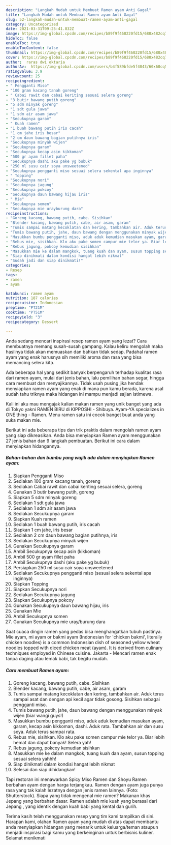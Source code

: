 ```yaml
---
description: "Langkah Mudah untuk Membuat Ramen ayam Anti Gagal"
title: "Langkah Mudah untuk Membuat Ramen ayam Anti Gagal"
slug: 52-langkah-mudah-untuk-membuat-ramen-ayam-anti-gagal
category: Uncategorized
date: 2021-03-31T09:25:41.832Z
image: https://img-global.cpcdn.com/recipes/b89f9f460220fd15/680x482cq70/ramen-ayam-foto-resep-utama.jpg
hideToc: false
enableToc: true
enableTocContent: false
thumbnail: https://img-global.cpcdn.com/recipes/b89f9f460220fd15/680x482cq70/ramen-ayam-foto-resep-utama.jpg
cover: https://img-global.cpcdn.com/recipes/b89f9f460220fd15/680x482cq70/ramen-ayam-foto-resep-utama.jpg
author:  raras dwi oktaria
authorAv:  https://img-global.cpcdn.com/users/b4f589bfde5f4843/60x60cq50/avatar.jpg
ratingvalue: 3.9
reviewcount: 25
recipeingredient:
- " Pengganti Miso"
- "100 gram kacang tanah goreng"
- " Cabai rawit dan cabai keriting sesuai selera goreng"
- "3 butir bawang putih goreng"
- "5 sdm minyak goreng"
- "1 sdt gula jawa"
- "1 sdm air asam jawa"
- "Secukupnya garam"
- " Kuah ramen"
- "1 buah bawang putih iris cacah"
- "1 cm jahe iris besar"
- "2 cm daun bawang bagian putihnya iris"
- "Secukupnya minyak wijen"
- "Secukupnya garam"
- "Secukupnya kecap asin kikkoman"
- "500 gr ayam fillet paha"
- "Secukupnya dashi aku pake yg bubuk"
- "250 ml susu cair soya unsweetened"
- "Secukupnya pengganti miso sesuai selera sekental apa inginnya"
- " Topping"
- "Secukupnya nori"
- "Secukupnya jagung"
- "Secukupnya pokcoy"
- "Secukupnya daun bawang hijau iris"
- " Mie"
- "Secukupnya somen"
- "Secukupnya mie urayburung dara"
recipeinstructions:
- "Goreng kacang, bawang putih, cabe. Sisihkan"
- "Blender kacang, bawang putih, cabe, air asam, garam"
- "Tumis sampai matang kecoklatan dan kering, tambahkan air. Aduk terus sampai asat dan dengan api kecil agar tidak gosong. Sisihkan sebagai pengganti miso."
- "Tumis bawang putih, jahe, daun bawang dengan menggunakan minyak wijen (biar wangi guys!)"
- "Masukkan bumbu pengganti miso, aduk aduk kemudian masukan ayam, garam, kecap asin kikkoman, dashi. Aduk rata. Tambahkan air dan susu soya. Aduk terus sampai rata."
- "Rebus mie, sisihkan. Klo aku pake somen campur mie telor ya. Biar lebih hemat dan dapat banyak! Selera yah!"
- "Rebus jagung, pokcoy kemudian sisihkan"
- "Masukkan mie ke dalam mangkok, tuang kuah dan ayam, susun topping sesuai selera yahhh!"
- "Siap dinikmati dalam kondisi hangat lebih nikmat"
- "Sudah jadi dan siap dinikmati!"
categories:
- Resep
tags:
- ramen
- ayam

katakunci: ramen ayam 
nutrition: 187 calories
recipecuisine: Indonesian
preptime: "PT21M"
cooktime: "PT51M"
recipeyield: "3"
recipecategory: Dessert

---
```



Anda sedang mencari inspirasi resep ramen ayam yang lezat? Cara membuatnya memang susah-susah gampang. Kalau keliru mengolah maka hasilnya tidak akan memuaskan dan bahkan tidak sedap. Padahal ramen ayam yang enak harusnya sih memiliki aroma dan rasa yang bisa memancing selera kita.


Ada beberapa hal yang sedikit banyak berpengaruh terhadap kualitas rasa dari ramen ayam, mulai dari jenis bahan, lalu pemilihan bahan segar, hingga cara membuat dan menyajikannya. Tidak usah pusing jika hendak menyiapkan ramen ayam yang enak di mana pun kamu berada, karena asal sudah tahu triknya maka hidangan ini mampu menjadi sajian istimewa.

Kali ini aku mau mengajak kalian makan ramen yang unik banget yang ada di Tokyo yakni RAMEN BIRU di KIPPOSHI - Shibuya. Ayam-YA specializes in ONE thing - Ramen. Menu ramen satu ini cocok banget buat anda yang suka makan mie.


Berikut ini ada beberapa tips dan trik praktis dalam mengolah ramen ayam yang siap dikreasikan. Anda bisa menyiapkan Ramen ayam menggunakan 27 jenis bahan dan 9 langkah pembuatan. Berikut ini cara dalam menyiapkan hidangannya.

<!--inarticleads1-->

##### Bahan-bahan dan bumbu yang wajib ada dalam menyiapkan Ramen ayam:

1. Siapkan  Pengganti Miso
1. Sediakan 100 gram kacang tanah, goreng
1. Sediakan  Cabai rawit dan cabai keriting sesuai selera, goreng
1. Gunakan 3 butir bawang putih, goreng
1. Siapkan 5 sdm minyak goreng
1. Sediakan 1 sdt gula jawa
1. Sediakan 1 sdm air asam jawa
1. Sediakan Secukupnya garam
1. Siapkan  Kuah ramen
1. Sediakan 1 buah bawang putih, iris cacah
1. Siapkan 1 cm jahe, iris besar
1. Sediakan 2 cm daun bawang bagian putihnya, iris
1. Sediakan Secukupnya minyak wijen
1. Gunakan Secukupnya garam
1. Ambil Secukupnya kecap asin (kikkoman)
1. Ambil 500 gr ayam fillet paha
1. Ambil Secukupnya dashi (aku pake yg bubuk)
1. Persiapkan 250 ml susu cair soya unsweetened
1. Sediakan Secukupnya pengganti miso (sesuai selera sekental apa inginnya)
1. Siapkan  Topping
1. Siapkan Secukupnya nori
1. Sediakan Secukupnya jagung
1. Siapkan Secukupnya pokcoy
1. Gunakan Secukupnya daun bawang hijau, iris
1. Gunakan  Mie
1. Ambil Secukupnya somen
1. Gunakan Secukupnya mie uray/burung dara


Saat cuaca dingin ramen yang pedas bisa menghangatkan tubuh pastinya. Mie ayam, mi ayam or bakmi ayam (Indonesian for &#39;chicken bakmi&#39;, literally chicken noodles) is a common Indonesian dish of seasoned yellow wheat noodles topped with diced chicken meat (ayam). It is derived from culinary techniques employed in Chinese cuisine. Jakarta - Mencari ramen enak tanpa daging atau lemak babi, tak begitu mudah. 

<!--inarticleads2-->

##### Cara membuat Ramen ayam:

1. Goreng kacang, bawang putih, cabe. Sisihkan
1. Blender kacang, bawang putih, cabe, air asam, garam
1. Tumis sampai matang kecoklatan dan kering, tambahkan air. Aduk terus sampai asat dan dengan api kecil agar tidak gosong. Sisihkan sebagai pengganti miso.
1. Tumis bawang putih, jahe, daun bawang dengan menggunakan minyak wijen (biar wangi guys!)
1. Masukkan bumbu pengganti miso, aduk aduk kemudian masukan ayam, garam, kecap asin kikkoman, dashi. Aduk rata. Tambahkan air dan susu soya. Aduk terus sampai rata.
1. Rebus mie, sisihkan. Klo aku pake somen campur mie telor ya. Biar lebih hemat dan dapat banyak! Selera yah!
1. Rebus jagung, pokcoy kemudian sisihkan
1. Masukkan mie ke dalam mangkok, tuang kuah dan ayam, susun topping sesuai selera yahhh!
1. Siap dinikmati dalam kondisi hangat lebih nikmat
1. Selesai dan siap dihidangkan!

Tapi restoran ini menawarkan Spicy Miso Ramen dan Shoyu Ramen berbahan ayam dengan harga terjangkau. Ramen dengan ayam juga punya rasa yang tak kalah lezatnya dengan jenis ramen lainnya. (Foto: Shutterstock). Siapa yang tidak mengenal mie ramen? Makanan khas Jepang yang berbahan dasar. Ramen adalah mie kuah yang berasal dari Jepang , yang identik dengan kuah babi yang kental dan gurih. 

Terima kasih telah menggunakan resep yang tim kami tampilkan di sini. Harapan kami, olahan Ramen ayam yang mudah di atas dapat membantu anda menyiapkan hidangan yang menarik untuk keluarga/teman ataupun menjadi inspirasi bagi kamu yang berkeinginan untuk berbisnis kuliner. Selamat menikmati
